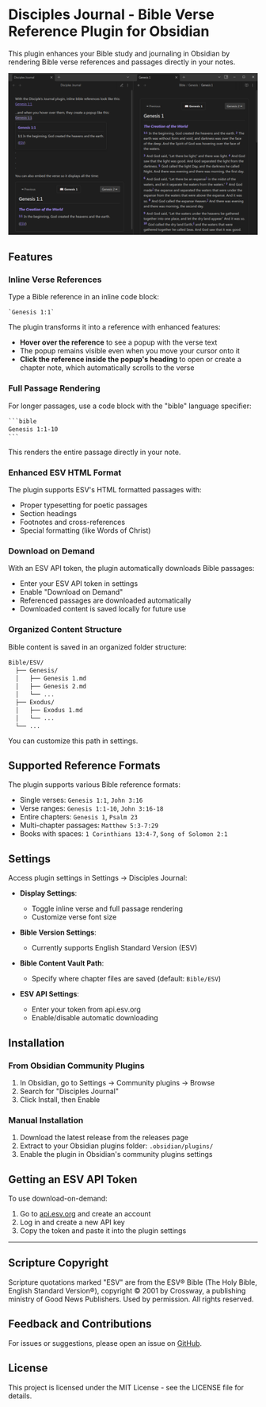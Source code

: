 # Disciples Journal - Bible Verse Reference Plugin for Obsidian

This plugin enhances your Bible study and journaling in Obsidian by rendering Bible verse references and passages directly in your notes.

![preview](preview.png)

## Features

### Inline Verse References

Type a Bible reference in an inline code block:

```
`Genesis 1:1`
```

The plugin transforms it into a reference with enhanced features:
- **Hover over the reference** to see a popup with the verse text
- The popup remains visible even when you move your cursor onto it
- **Click the reference inside the popup's heading** to open or create a chapter note, which automatically scrolls to the verse

### Full Passage Rendering

For longer passages, use a code block with the "bible" language specifier:

````
```bible
Genesis 1:1-10
```
````

This renders the entire passage directly in your note.

### Enhanced ESV HTML Format

The plugin supports ESV's HTML formatted passages with:
- Proper typesetting for poetic passages
- Section headings
- Footnotes and cross-references
- Special formatting (like Words of Christ)

### Download on Demand

With an ESV API token, the plugin automatically downloads Bible passages:
- Enter your ESV API token in settings
- Enable "Download on Demand"
- Referenced passages are downloaded automatically
- Downloaded content is saved locally for future use

### Organized Content Structure

Bible content is saved in an organized folder structure:

```
Bible/ESV/
  ├── Genesis/
  │   ├── Genesis 1.md
  │   ├── Genesis 2.md
  │   └── ...
  ├── Exodus/
  │   ├── Exodus 1.md
  │   └── ...
  └── ...
```

You can customize this path in settings.

## Supported Reference Formats

The plugin supports various Bible reference formats:
- Single verses: `Genesis 1:1`, `John 3:16`
- Verse ranges: `Genesis 1:1-10`, `John 3:16-18`
- Entire chapters: `Genesis 1`, `Psalm 23`
- Multi-chapter passages: `Matthew 5:3-7:29`
- Books with spaces: `1 Corinthians 13:4-7`, `Song of Solomon 2:1`

## Settings

Access plugin settings in Settings → Disciples Journal:

- **Display Settings**:
  - Toggle inline verse and full passage rendering
  - Customize verse font size
  
- **Bible Version Settings**:
  - Currently supports English Standard Version (ESV)

- **Bible Content Vault Path**:
  - Specify where chapter files are saved (default: `Bible/ESV`)

- **ESV API Settings**:
  - Enter your token from api.esv.org
  - Enable/disable automatic downloading

## Installation

### From Obsidian Community Plugins

1. In Obsidian, go to Settings → Community plugins → Browse
2. Search for "Disciples Journal"
3. Click Install, then Enable

### Manual Installation

1. Download the latest release from the releases page
2. Extract to your Obsidian plugins folder: `.obsidian/plugins/`
3. Enable the plugin in Obsidian's community plugins settings

## Getting an ESV API Token

To use download-on-demand:
1. Go to [api.esv.org](https://api.esv.org/) and create an account
2. Log in and create a new API key
3. Copy the token and paste it into the plugin settings

---

## Scripture Copyright

Scripture quotations marked "ESV" are from the ESV® Bible (The Holy Bible, English Standard Version®), copyright © 2001 by Crossway, a publishing ministry of Good News Publishers. Used by permission. All rights reserved.

## Feedback and Contributions

For issues or suggestions, please open an issue on [GitHub](https://github.com/scottTomaszewski/obsidian-disciples-journal).

## License

This project is licensed under the MIT License - see the LICENSE file for details.
